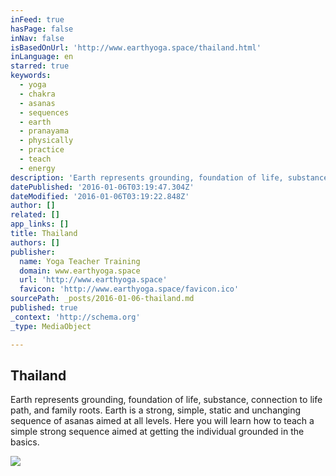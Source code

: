```yaml
---
inFeed: true
hasPage: false
inNav: false
isBasedOnUrl: 'http://www.earthyoga.space/thailand.html'
inLanguage: en
starred: true
keywords:
  - yoga
  - chakra
  - asanas
  - sequences
  - earth
  - pranayama
  - physically
  - practice
  - teach
  - energy
description: 'Earth represents grounding, foundation of life, substance, connection to life path, and family roots. Earth is a strong, simple, static and unchanging sequence of asanas aimed at all levels. Here you will learn how to teach a simple strong sequence aimed at getting the individual grounded in the basics.'
datePublished: '2016-01-06T03:19:47.304Z'
dateModified: '2016-01-06T03:19:22.848Z'
author: []
related: []
app_links: []
title: Thailand
authors: []
publisher:
  name: Yoga Teacher Training
  domain: www.earthyoga.space
  url: 'http://www.earthyoga.space'
  favicon: 'http://www.earthyoga.space/favicon.ico'
sourcePath: _posts/2016-01-06-thailand.md
published: true
_context: 'http://schema.org'
_type: MediaObject

---
```

<article style=""><h1>Thailand</h1><p>Earth represents grounding, foundation of life, substance, connection to life path, and family roots. Earth is a strong, simple, static and unchanging sequence of asanas aimed at all levels. Here you will learn how to teach a simple strong sequence aimed at getting the individual grounded in the basics.</p><img src="http://www.earthyoga.space/uploads/2/2/1/2/22127040/3969624_orig.jpg" /></article>